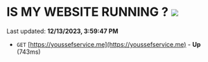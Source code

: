 # IS MY WEBSITE RUNNING ? [![](https://img.shields.io/static/v1?label=Sponsor&message=%E2%9D%A4&logo=GitHub&color=%23fe8e86)](https://github.com/sponsors/<username>)

Last updated: **12/13/2023, 3:59:47 PM**

- `GET` [https://youssefservice.me](https://youssefservice.me) - **Up** (743ms)
